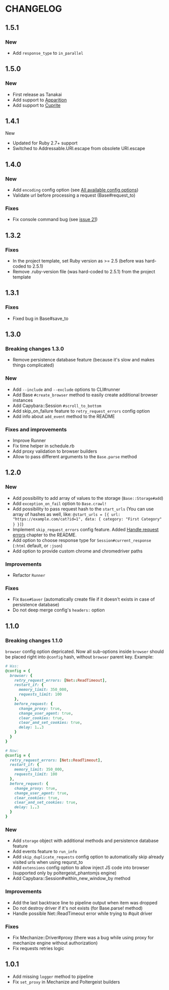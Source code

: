 # CHANGELOG

## 1.5.1
### New
* Add `response_type` to `in_parallel`

## 1.5.0
### New
* First release as Tanakai
* Add support to [Apparition](https://github.com/twalpole/apparition)
* Add support to [Cuprite](https://github.com/rubycdp/cuprite)

## 1.4.1
New
* Updated for Ruby 2.7+ support
* Switched to Addressable.URI.escape from obsolete URI.escape

## 1.4.0
### New
* Add `encoding` config option (see [All available config options](https://github.com/vifreefly/kimuraframework#all-available-config-options))
* Validate url before processing a request (Base#request_to)

### Fixes
* Fix console command bug (see [issue 21](https://github.com/vifreefly/kimuraframework/issues/21))

## 1.3.2
### Fixes
* In the project template, set Ruby version as >= 2.5 (before was hard-coded to 2.5.1)
* Remove .ruby-version file (was hard-coded to 2.5.1) from the project template

## 1.3.1
### Fixes
* Fixed bug in Base#save_to

## 1.3.0
### Breaking changes 1.3.0
* Remove persistence database feature (because it's slow and makes things complicated)

### New
* Add `--include` and `--exclude` options to CLI#runner
* Add Base `#create_browser` method to easily create additional browser instances
* Add Capybara::Session `#scroll_to_bottom`
* Add skip_on_failure feature to `retry_request_errors` config option
* Add info about `add_event` method to the README

### Fixes and improvements
* Improve Runner
* Fix time helper in schedule.rb
* Add proxy validation to browser builders
* Allow to pass different arguments to the `Base.parse` method

## 1.2.0
### New
* Add possibility to add array of values to the storage (`Base::Storage#add`)
* Add `exception_on_fail` option to `Base.crawl!`
* Add possibility to pass request hash to the `start_urls` (You can use array of hashes as well, like: `@start_urls = [{ url: "https://example.com/cat?id=1", data: { category: "First Category" } }]`)
* Implement `skip_request_errors` config feature. Added [Handle request errors](https://github.com/vifreefly/kimuraframework#handle-request-errors) chapter to the README.
* Add option to choose response type for `Session#current_response` (`:html` default, or `:json`)
* Add option to provide custom chrome and chromedriver paths

### Improvements
* Refactor `Runner`

### Fixes
* Fix `Base#Saver` (automatically create file if it doesn't exists in case of persistence database)
* Do not deep merge config's `headers:` option

## 1.1.0
### Breaking changes 1.1.0
`browser` config option depricated. Now all sub-options inside `browser` should be placed right into `@config` hash, without `browser` parent key. Example:

```ruby
# Was:
@config = {
  browser: {
    retry_request_errors: [Net::ReadTimeout],
    restart_if: {
      memory_limit: 350_000,
      requests_limit: 100
    },
    before_request: {
      change_proxy: true,
      change_user_agent: true,
      clear_cookies: true,
      clear_and_set_cookies: true,
      delay: 1..3
    }
  }
}

# Now:
@config = {
  retry_request_errors: [Net::ReadTimeout],
  restart_if: {
    memory_limit: 350_000,
    requests_limit: 100
  },
  before_request: {
    change_proxy: true,
    change_user_agent: true,
    clear_cookies: true,
    clear_and_set_cookies: true,
    delay: 1..3
  }
}
```

### New
* Add `storage` object with additional methods and persistence database feature
* Add events feature to `run_info`
* Add `skip_duplicate_requests` config option to automatically skip already visited urls when using requrst_to
* Add  `extensions` config option to allow inject JS code into browser (supported only by poltergeist_phantomjs engine)
* Add Capybara::Session#within_new_window_by method

### Improvements
* Add the last backtrace line to pipeline output when item was dropped
* Do not destroy driver if it's not exists (for Base.parse! method)
* Handle possible Net::ReadTimeout error while trying to #quit driver

### Fixes
* Fix Mechanize::Driver#proxy (there was a bug while using proxy for mechanize engine without authorization)
* Fix requests retries logic


## 1.0.1
* Add missing `logger` method to pipeline
* Fix `set_proxy` in Mechanize and Poltergeist builders
